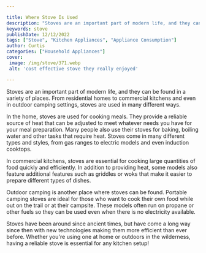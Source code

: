```yaml
---

title: Where Stove Is Used
description: "Stoves are an important part of modern life, and they can be found in a variety of places. From residential homes to commercial ki...scroll on and keep learning"
keywords: stove
publishDate: 12/12/2022
tags: ["Stove", "Kitchen Appliances", "Appliance Consumption"]
author: Curtis
categories: ["Household Appliances"]
cover: 
 image: /img/stove/371.webp
 alt: 'cost effective stove they really enjoyed'

---
```


Stoves are an important part of modern life, and they can be found in a variety of places. From residential homes to commercial kitchens and even in outdoor camping settings, stoves are used in many different ways.

In the home, stoves are used for cooking meals. They provide a reliable source of heat that can be adjusted to meet whatever needs you have for your meal preparation. Many people also use their stoves for baking, boiling water and other tasks that require heat. Stoves come in many different types and styles, from gas ranges to electric models and even induction cooktops. 

In commercial kitchens, stoves are essential for cooking large quantities of food quickly and efficiently. In addition to providing heat, some models also feature additional features such as griddles or woks that make it easier to prepare different types of dishes. 

Outdoor camping is another place where stoves can be found. Portable camping stoves are ideal for those who want to cook their own food while out on the trail or at their campsite. These models often run on propane or other fuels so they can be used even when there is no electricity available. 

Stoves have been around since ancient times, but have come a long way since then with new technologies making them more efficient than ever before. Whether you're using one at home or outdoors in the wilderness, having a reliable stove is essential for any kitchen setup!
